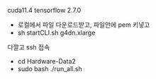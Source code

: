 cuda11.4
tensorflow 2.7.0

- 로컬에서 파일 다운로드받고, 파일안에 pem 키넣고
- sh startCLI.sh g4dn.xlarge

다깔고 ssh 접속
- cd Hardware-Data2
- sudo bash ./run_all.sh


